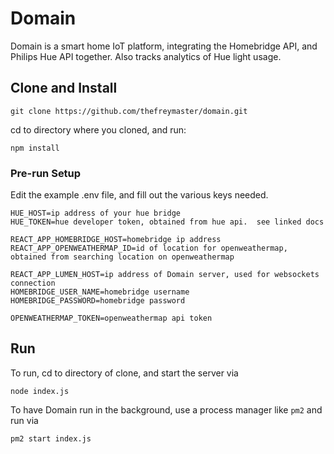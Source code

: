 # Domain
Domain is a smart home IoT platform, integrating the Homebridge API, and Philips Hue API together. Also tracks analytics of Hue light usage.

## Clone and Install
```
git clone https://github.com/thefreymaster/domain.git
```

cd to directory where you cloned, and run:
```
npm install
```

### Pre-run Setup

Edit the example .env file, and fill out the various keys needed.

```
HUE_HOST=ip address of your hue bridge
HUE_TOKEN=hue developer token, obtained from hue api.  see linked docs

REACT_APP_HOMEBRIDGE_HOST=homebridge ip address
REACT_APP_OPENWEATHERMAP_ID=id of location for openweathermap, obtained from searching location on openweathermap

REACT_APP_LUMEN_HOST=ip address of Domain server, used for websockets connection
HOMEBRIDGE_USER_NAME=homebridge username
HOMEBRIDGE_PASSWORD=homebridge password

OPENWEATHERMAP_TOKEN=openweathermap api token

```

## Run
To run, cd to directory of clone, and start the server via
```
node index.js
```
To have Domain run in the background, use a process manager like `pm2` and run via
```
pm2 start index.js
```
